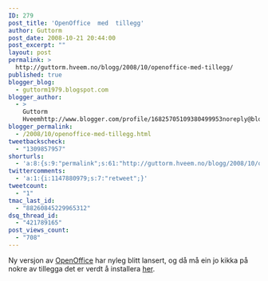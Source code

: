 ```yaml
---
ID: 279
post_title: 'OpenOffice  med  tillegg'
author: Guttorm
post_date: 2008-10-21 20:44:00
post_excerpt: ""
layout: post
permalink: >
  http://guttorm.hveem.no/blogg/2008/10/openoffice-med-tillegg/
published: true
blogger_blog:
  - guttorm1979.blogspot.com
blogger_author:
  - >
    Guttorm
    Hveemhttp://www.blogger.com/profile/16825705109380499953noreply@blogger.com
blogger_permalink:
  - /2008/10/openoffice-med-tillegg.html
tweetbackscheck:
  - "1309857957"
shorturls:
  - 'a:8:{s:9:"permalink";s:61:"http://guttorm.hveem.no/blogg/2008/10/openoffice-med-tillegg/";s:7:"tinyurl";s:25:"http://tinyurl.com/auaauu";s:4:"isgd";s:17:"http://is.gd/hdMR";s:5:"bitly";s:19:"http://bit.ly/pjTBX";s:4:"trim";s:17:"http://tr.im/co90";s:5:"snipr";s:22:"http://snipr.com/au573";s:5:"snurl";s:22:"http://snurl.com/au573";s:7:"snipurl";s:24:"http://snipurl.com/au573";}'
twittercomments:
  - 'a:1:{i:1147880979;s:7:"retweet";}'
tweetcount:
  - "1"
tmac_last_id:
  - "88260845229965312"
dsq_thread_id:
  - "421789165"
post_views_count:
  - "708"
---
```

<div xmlns='http://www.w3.org/1999/xhtml'>Ny versjon av <a href='http://no.openoffice.org/'>OpenOffice</a> har nyleg blitt lansert, og då må ein jo kikka på nokre av tillegga det er verdt å installera <a href='http://feeds.feedburner.com/%7Er/Makeuseof/%7E3/426653702/'>her</a>.<br/></div>